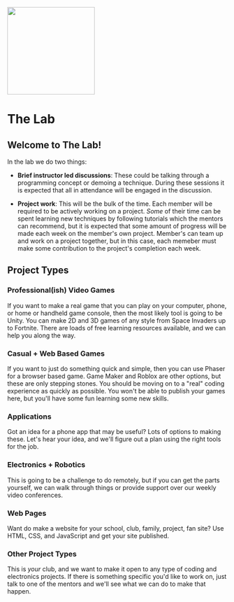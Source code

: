 <img src="https://coderdojoennis.com/pages/assets/coderdojoennis.jpg"
     width="200" />
     
# The Lab

## Welcome to The Lab!

In the lab we do two things:

* __Brief instructor led discussions__: These could be talking through a programming concept or demoing a technique.  During these sessions it is expected that all in attendance will be engaged in the discussion.

* __Project work__: This will be the bulk of the time. Each member will be required to be actively working on a project. *Some* of their time can be spent learning new techniques by following tutorials which the mentors can recommend, but it is expected that some amount of progress will be made each week on the member's own project.  Member's can team up and work on a project together, but in this case, each memeber must make some contribution to the project's completion each week.

## Project Types

### Professional(ish) Video Games

If you want to make a real game that you can play on your computer, phone, or home or handheld game console, then the most likely tool is going to be Unity. You can make 2D and 3D games of any style from Space Invaders up to Fortnite. There are loads of free learning resources available, and we can help you along the way.

### Casual + Web Based Games

If you want to just do something quick and simple, then you can use Phaser for a browser based game.  Game Maker and Roblox are other options, but these are only stepping stones. You should be moving on to a "real" coding experience as quickly as possible. You won't be able to publish your games here, but you'll have some fun learning some new skills.

### Applications

Got an idea for a phone app that may be useful? Lots of options to making these. Let's hear your idea, and we'll figure out a plan using the right tools for the job.

### Electronics + Robotics

This is going to be a challenge to do remotely, but if you can get the parts yourself, we can walk through things or provide support over our weekly video conferences.

### Web Pages

Want do make a website for your school, club, family, project, fan site?  Use HTML, CSS, and JavaScript and get your site published. 

### Other Project Types

This is *your* club, and we want to make it open to any type of coding and electronics projects. If there is something specific you'd like to work on, just talk to one of the mentors and we'll see what we can do to make that happen.
